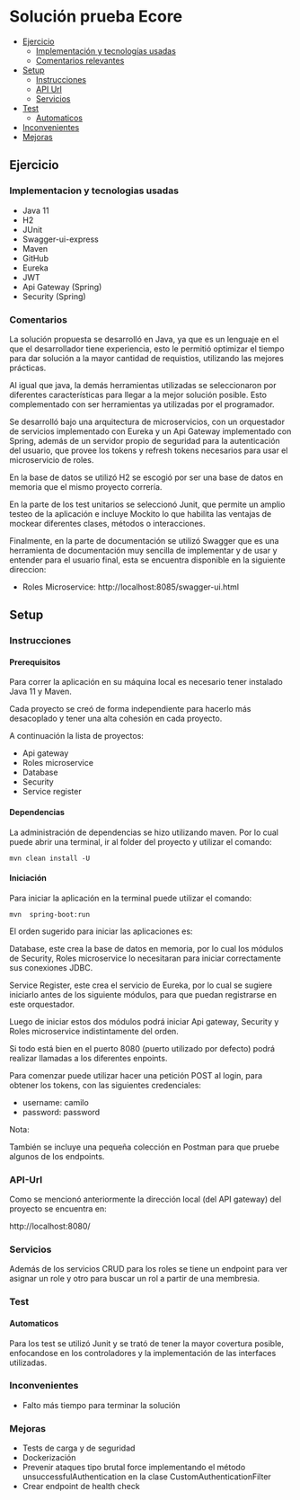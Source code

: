 # Solución prueba Ecore



- [Ejercicio](#ejercicio)
  - [Implementación y tecnologías usadas](#Implementacion-y-tecnologias-usadas)
  - [Comentarios relevantes](#comentarios)
- [Setup](#setup)
  - [Instrucciones](#instrucciones)
  - [API Url](#API-Url)
  - [Servicios](#servicios)
- [Test](#test)
  - [Automaticos](#automaticos)
- [Inconvenientes](#Inconvenientes)
- [Mejoras](#Mejoras)

## Ejercicio

### Implementacion y tecnologias usadas

- Java 11
- H2
- JUnit
- Swagger-ui-express
- Maven
- GitHub
- Eureka
- JWT
- Api Gateway (Spring)
- Security (Spring)

### Comentarios

La solución propuesta se desarrolló en Java, ya que es un lenguaje en el que el desarrollador tiene experiencia, esto le permitió optimizar el tiempo para dar solución a la mayor cantidad de requistios, utilizando las mejores prácticas.

Al igual que java, la demás herramientas utilizadas se seleccionaron por diferentes características para llegar a la mejor solución posible. Esto complementado con ser herramientas ya utilizadas por el programador.

Se desarrolló bajo una arquitectura de microservicios, con un orquestador de servicios implementado con Eureka y un Api Gateway implementado con Spring, además de un servidor propio de seguridad para la autenticación del usuario, que provee los tokens y refresh tokens necesarios para usar el microservicio de roles.

En la base de datos se utilizó H2 se escogió por ser una base de datos en memoria que el mismo proyecto correría.

En la parte de los test unitarios se seleccionó Junit, que permite un amplio testeo de la aplicación e incluye Mockito lo que habilita las ventajas de mockear diferentes clases, métodos o interacciones.

Finalmente, en la parte de documentación se utilizó Swagger que es una herramienta de documentación muy sencilla de implementar y de usar y entender para el usuario final, esta se encuentra disponible en la siguiente direccion:

- Roles Microservice: http://localhost:8085/swagger-ui.html

## Setup

### Instrucciones

#### Prerequisitos

Para correr la aplicación en su máquina local es necesario tener instalado Java 11 y Maven.

Cada proyecto se creó de forma independiente para hacerlo más desacoplado y tener una alta cohesión en cada proyecto. 

A continuación la lista de proyectos:

- Api gateway
- Roles microservice
- Database
- Security
- Service register


#### Dependencias

La administración de dependencias se hizo utilizando maven. Por lo cual puede abrir una terminal, ir al folder del proyecto y utilizar el comando:

```
mvn clean install -U
```

#### Iniciación

Para iniciar la aplicación en la terminal puede utilizar el comando:

```
mvn  spring-boot:run
```

El orden sugerido para iniciar las aplicaciones es:

Database, este crea la base de datos en memoria, por lo cual los módulos de Security, Roles microservice lo necesitaran para iniciar correctamente sus conexiones JDBC.

Service Register, este crea el servicio de Eureka, por lo cual se sugiere iniciarlo antes de los siguiente módulos, para que puedan registrarse en este orquestador.

Luego de iniciar estos dos módulos podrá iniciar Api gateway, Security y Roles microservice indistintamente del orden.

Si todo está bien en el puerto 8080 (puerto utilizado por defecto) podrá realizar llamadas a los diferentes enpoints. 

Para comenzar puede utilizar hacer una petición POST al login, para obtener los tokens, con las siguientes credenciales:

- username: camilo
- password: password

Nota:

También se incluye una pequeña colección en Postman para que pruebe algunos de los endpoints.

### API-Url

Como se mencionó anteriormente la dirección local (del API gateway) del proyecto se encuentra en:

http://localhost:8080/


### Servicios

Además de los servicios CRUD para los roles se tiene un endpoint para ver asignar un role y otro para buscar un rol a partir de una membresia.

### Test

#### Automaticos

Para los test se utilizó Junit y se trató de tener la mayor covertura posible, enfocandose en los controladores y la implementación de las interfaces utilizadas.

### Inconvenientes

- Falto más tiempo para terminar la solución


### Mejoras

- Tests de carga y de seguridad
- Dockerización
- Prevenir ataques tipo brutal force implementando el método unsuccessfulAuthentication en la clase CustomAuthenticationFilter
- Crear endpoint de health check

